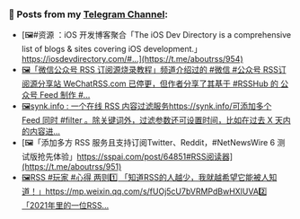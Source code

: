 ### 📰 Posts from my [Telegram Channel](https://t.me/s/aboutrss):
<!-- BLOG-POST-LIST:START -->
- [🖼#资源 ：iOS 开发博客聚合「The iOS Dev Directory is a comprehensive list of blogs & sites covering iOS development.」https://iosdevdirectory.com/#...](https://t.me/aboutrss/954)
- [🖼「微信公众号 RSS 订阅源烧录教程」频道介绍过的 #微信 #公众号 RSS订阅源分享站 WeChatRSS.com 已停更，但作者分享了其基于 #RSSHub 的 公众号 Feed 制作 #...](https://t.me/aboutrss/953)
- [🖼synk.info : 一个在线 RSS 内容过滤服务https://synk.info/可添加多个 Feed 同时 #filter 。除关键词外，过滤参数还可设置时间，比如在过去 X 天内的内容进...](https://t.me/aboutrss/952)
- [🖼「添加多方 RSS 服务且支持订阅Twitter、Reddit，#NetNewsWire 6 测试版抢先体验」https://sspai.com/post/64851#RSS阅读器](https://t.me/aboutrss/951)
- [🖼RSS #玩家 #心得 两则1️⃣ 「知道RSS的人越少，我就越希望它能被人知道！」https://mp.weixin.qq.com/s/fUOj5cU7bVRMPdBwHXlUVA2️⃣ 「2021年里的一位RSS...](https://t.me/aboutrss/950)
<!-- BLOG-POST-LIST:END -->

<!--
**AboutRSS/AboutRSS** is a ✨ _special_ ✨ repository because its `README.md` (this file) appears on your GitHub profile.

Here are some ideas to get you started:

- 🔭 I’m currently working on ...
- 🌱 I’m currently learning ...
- 👯 I’m looking to collaborate on ...
- 🤔 I’m looking for help with ...
- 💬 Ask me about ...
- 📫 How to reach me: ...
- 😄 Pronouns: ...
- ⚡ Fun fact: ...
-->
